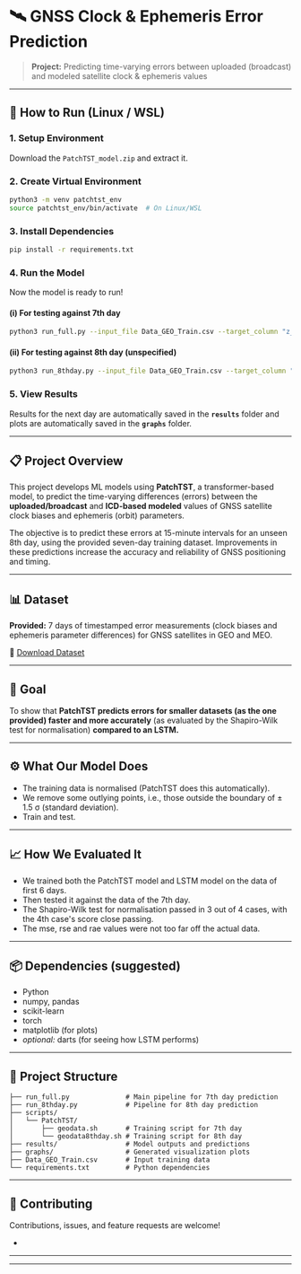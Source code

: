 # 🛰️ GNSS Clock & Ephemeris Error Prediction

> **Project:** Predicting time-varying errors between uploaded (broadcast) and modeled satellite clock & ephemeris values

---

## 🚀 How to Run (Linux / WSL)

### 1. Setup Environment

Download the `PatchTST_model.zip` and extract it.

### 2. Create Virtual Environment

```bash
python3 -m venv patchtst_env
source patchtst_env/bin/activate  # On Linux/WSL
```

### 3. Install Dependencies

```bash
pip install -r requirements.txt
```

### 4. Run the Model

Now the model is ready to run!

#### (i) For testing against 7th day

```bash
python3 run_full.py --input_file Data_GEO_Train.csv --target_column "z_error (m)"
```

#### (ii) For testing against 8th day (unspecified)

```bash
python3 run_8thday.py --input_file Data_GEO_Train.csv --target_column "z_error (m)"
```

### 5. View Results

Results for the next day are automatically saved in the **`results`** folder and plots are automatically saved in the **`graphs`** folder.

---

## 📋 Project Overview

This project develops ML models using **PatchTST**, a transformer-based model, to predict the time-varying differences (errors) between the **uploaded/broadcast** and **ICD-based modeled** values of GNSS satellite clock biases and ephemeris (orbit) parameters. 

The objective is to predict these errors at 15-minute intervals for an unseen 8th day, using the provided seven-day training dataset. Improvements in these predictions increase the accuracy and reliability of GNSS positioning and timing.

---

## 📊 Dataset

**Provided:** 7 days of timestamped error measurements (clock biases and ephemeris parameter differences) for GNSS satellites in GEO and MEO.

🔗 [Download Dataset](https://www.sac.gov.in/files/sih/SIH_Data_PS-08.zip)

---

## 🎯 Goal

To show that **PatchTST predicts errors for smaller datasets (as the one provided) faster and more accurately** (as evaluated by the Shapiro-Wilk test for normalisation) **compared to an LSTM.**

---

## ⚙️ What Our Model Does

- The training data is normalised (PatchTST does this automatically).
- We remove some outlying points, i.e., those outside the boundary of ± 1.5 σ (standard deviation).
- Train and test.

---

## 📈 How We Evaluated It

- We trained both the PatchTST model and LSTM model on the data of first 6 days.
- Then tested it against the data of the 7th day.
- The Shapiro-Wilk test for normalisation passed in 3 out of 4 cases, with the 4th case's score close passing.
- The mse, rse and rae values were not too far off the actual data.

---

## 📦 Dependencies (suggested)

- Python
- numpy, pandas
- scikit-learn
- torch
- matplotlib (for plots)
- _optional:_ darts (for seeing how LSTM performs)

---

## 📁 Project Structure

```
├── run_full.py              # Main pipeline for 7th day prediction
├── run_8thday.py            # Pipeline for 8th day prediction
├── scripts/
│   └── PatchTST/
│       ├── geodata.sh       # Training script for 7th day
│       └── geodata8thday.sh # Training script for 8th day
├── results/                 # Model outputs and predictions
├── graphs/                  # Generated visualization plots
├── Data_GEO_Train.csv       # Input training data
└── requirements.txt         # Python dependencies
```

---

## 🤝 Contributing

Contributions, issues, and feature requests are welcome!

-
---



---


